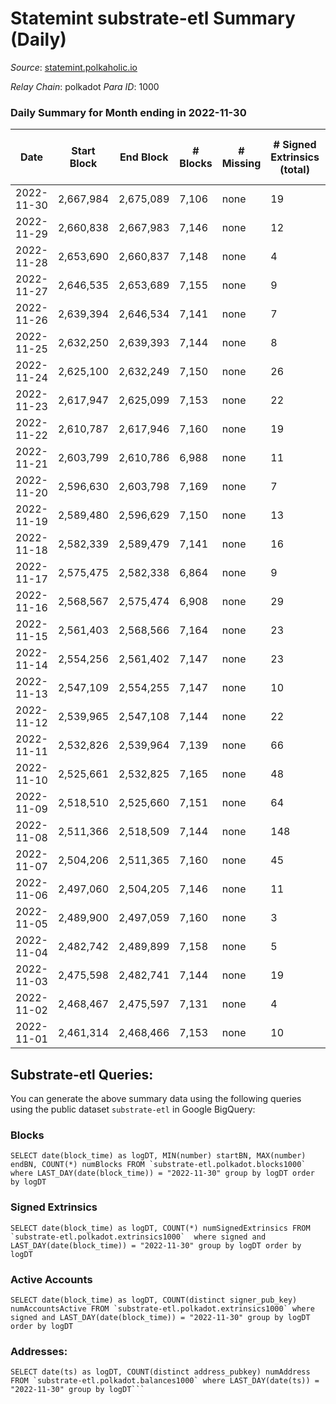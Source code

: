 # Statemint substrate-etl Summary (Daily)

_Source_: [statemint.polkaholic.io](https://statemint.polkaholic.io)

*Relay Chain*: polkadot
*Para ID*: 1000



### Daily Summary for Month ending in 2022-11-30


| Date | Start Block | End Block | # Blocks | # Missing | # Signed Extrinsics (total) | # Active Accounts | # Addresses with Balances | # Events | # Transfers | # XCM Transfers In | # XCM Transfers Out |
| ---- | ----------- | --------- | -------- | --------- | --------------------------- | ----------------- | ------------------------- | -------- | ----------- | ------------------ | ------------------- |
| 2022-11-30 | 2,667,984 | 2,675,089 | 7,106 | none  | 19 | 9 | 318 | 14,327 | 17 ($270.14) | 4 ($4.59) | 6 ($10,559.76) |
| 2022-11-29 | 2,660,838 | 2,667,983 | 7,146 | none  | 12 | 4 | 315 | 14,393 | 10 ($2.33) | 8 ($5,439.72) |   |
| 2022-11-28 | 2,653,690 | 2,660,837 | 7,148 | none  | 4 | 2 | 310 | 14,340 | 2  | 5 ($2,096.74) |   |
| 2022-11-27 | 2,646,535 | 2,653,689 | 7,155 | none  | 9 | 3 |  | 14,364 | 9  | 1 ($2.70) | 5 ($3,019.91) |
| 2022-11-26 | 2,639,394 | 2,646,534 | 7,141 | none  | 7 | 4 | 311 | 14,328 | 7  | 1 ($5.42) | 4 ($2,213.92) |
| 2022-11-25 | 2,632,250 | 2,639,393 | 7,144 | none  | 8 | 5 | 310 | 14,359 | 6  | 6 ($3,237.30) | 3 ($10,300.25) |
| 2022-11-24 | 2,625,100 | 2,632,249 | 7,150 | none  | 26 | 12 |  | 14,481 | 21 ($33.57) | 14 ($183,115) | 4 ($4,811.05) |
| 2022-11-23 | 2,617,947 | 2,625,099 | 7,153 | none  | 22 | 8 |  | 14,461 | 15 ($91.11) | 9 ($1,088.29) | 4 ($21,452.91) |
| 2022-11-22 | 2,610,787 | 2,617,946 | 7,160 | none  | 19 | 10 |  | 14,440 | 16 ($144.96) | 6 ($12,398.55) | 2 ($12,606.49) |
| 2022-11-21 | 2,603,799 | 2,610,786 | 6,988 | none  | 11 | 5 | 300 | 14,075 | 11  | 7 ($406.26) | 7 ($165,709) |
| 2022-11-20 | 2,596,630 | 2,603,798 | 7,169 | none  | 7 | 5 |  | 14,409 | 6  | 8 ($4,830.79) | 2 ($5,071.47) |
| 2022-11-19 | 2,589,480 | 2,596,629 | 7,150 | none  | 13 | 6 | 299 | 14,455 | 11 ($1.41) | 17 ($6,762.95) | 5 ($52,857.19) |
| 2022-11-18 | 2,582,339 | 2,589,479 | 7,141 | none  | 16 | 7 |  | 14,401 | 13 ($0.86) | 8 ($42.00) | 5 ($6,494.06) |
| 2022-11-17 | 2,575,475 | 2,582,338 | 6,864 | none  | 9 | 7 |  | 13,784 | 9  | 1 ($14.23) | 4 ($2,554.97) |
| 2022-11-16 | 2,568,567 | 2,575,474 | 6,908 | none  | 29 | 11 |  | 14,011 | 13 ($1.78) | 17 ($56,649.92) | 2 ($10,662.76) |
| 2022-11-15 | 2,561,403 | 2,568,566 | 7,164 | none  | 23 | 8 | 291 | 14,477 | 9 ($7.59) | 9 ($27,489.60) | 5 ($33,981.60) |
| 2022-11-14 | 2,554,256 | 2,561,402 | 7,147 | none  | 23 | 8 |  | 14,456 | 6  | 13 ($3,934.43) | 2 ($33,105.69) |
| 2022-11-13 | 2,547,109 | 2,554,255 | 7,147 | none  | 10 | 7 |  | 14,396 | 9  | 11 ($770.70) | 3 ($8,445.93) |
| 2022-11-12 | 2,539,965 | 2,547,108 | 7,144 | none  | 22 | 6 |  | 14,414 | 9  | 9 ($42,594.08) | 1 ($1,072.64) |
| 2022-11-11 | 2,532,826 | 2,539,964 | 7,139 | none  | 66 | 22 |  | 14,708 | 36 ($5,954.10) | 28 ($45,527.67) | 8 ($51,184.93) |
| 2022-11-10 | 2,525,661 | 2,532,825 | 7,165 | none  | 48 | 12 | 275 | 14,647 | 31  | 21 ($72,574.47) | 19 ($256,763) |
| 2022-11-09 | 2,518,510 | 2,525,660 | 7,151 | none  | 64 | 14 |  | 14,740 | 41 ($11.43) | 37 ($25,513.02) | 9 ($19,735.16) |
| 2022-11-08 | 2,511,366 | 2,518,509 | 7,144 | none  | 148 | 31 | 264 | 15,084 | 129 ($6,347.08) | 18 ($9,581.44) | 56 ($788,985) |
| 2022-11-07 | 2,504,206 | 2,511,365 | 7,160 | none  | 45 | 12 |  | 14,619 | 33 ($0.68) | 16 ($51,068.48) | 15 ($223,579) |
| 2022-11-06 | 2,497,060 | 2,504,205 | 7,146 | none  | 11 | 4 |  | 14,396 | 1 ($6.98) | 10 ($55.56) |   |
| 2022-11-05 | 2,489,900 | 2,497,059 | 7,160 | none  | 3 | 1 | 245 | 14,342 |   | 2 ($1.43) |   |
| 2022-11-04 | 2,482,742 | 2,489,899 | 7,158 | none  | 5 | 3 |  | 14,366 | 1  | 5 ($42.42) | 1 ($58.77) |
| 2022-11-03 | 2,475,598 | 2,482,741 | 7,144 | none  | 19 | 8 | 240 | 14,418 | 4 ($24.40) | 9 ($2,539.42) |   |
| 2022-11-02 | 2,468,467 | 2,475,597 | 7,131 | none  | 4 | 2 | 236 | 14,301 | 1  | 3 ($9.13) | 1 ($1.02) |
| 2022-11-01 | 2,461,314 | 2,468,466 | 7,153 | none  | 10 | 2 |  | 14,429 |   | 16 ($90.17) |   |

## Substrate-etl Queries:
You can generate the above summary data using the following queries using the public dataset `substrate-etl` in Google BigQuery:


### Blocks
```
SELECT date(block_time) as logDT, MIN(number) startBN, MAX(number) endBN, COUNT(*) numBlocks FROM `substrate-etl.polkadot.blocks1000`  where LAST_DAY(date(block_time)) = "2022-11-30" group by logDT order by logDT
```


### Signed Extrinsics
```
SELECT date(block_time) as logDT, COUNT(*) numSignedExtrinsics FROM `substrate-etl.polkadot.extrinsics1000`  where signed and LAST_DAY(date(block_time)) = "2022-11-30" group by logDT order by logDT
```


### Active Accounts
```
SELECT date(block_time) as logDT, COUNT(distinct signer_pub_key) numAccountsActive FROM `substrate-etl.polkadot.extrinsics1000` where signed and LAST_DAY(date(block_time)) = "2022-11-30" group by logDT order by logDT
```


### Addresses:
```
SELECT date(ts) as logDT, COUNT(distinct address_pubkey) numAddress FROM `substrate-etl.polkadot.balances1000` where LAST_DAY(date(ts)) = "2022-11-30" group by logDT```

